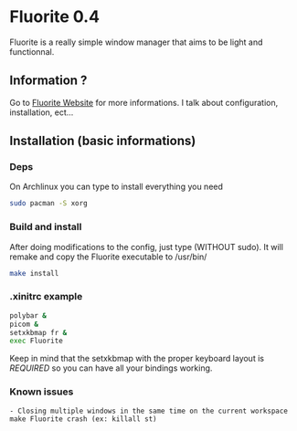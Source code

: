 # Fluorite 0.4

Fluorite is a really simple window manager that aims to be light and functionnal.

## Information ?

Go to [Fluorite Website](https://fluorite.surge.sh) for more informations. I talk about configuration, installation, ect...

## Installation (basic informations)

### Deps

On Archlinux you can type to install everything you need

``` sh
sudo pacman -S xorg
```

### Build and install

After doing modifications to the config, just type (WITHOUT sudo). It will remake and copy the Fluorite executable to /usr/bin/

``` sh
make install
```

### .xinitrc example

``` sh
polybar &
picom &
setxkbmap fr &
exec Fluorite
```

Keep in mind that the setxkbmap with the proper keyboard layout is *REQUIRED* so you can have all your bindings working.

### Known issues

    - Closing multiple windows in the same time on the current workspace make Fluorite crash (ex: killall st)

